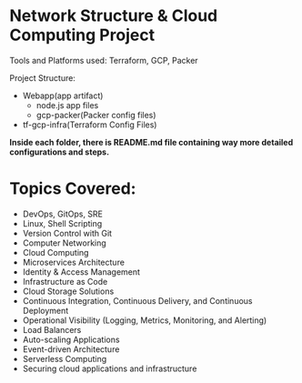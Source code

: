 # Network Structure & Cloud Computing Project
Tools and Platforms used: Terraform, GCP, Packer

Project Structure:
- Webapp(app artifact)
  - node.js app files
  - gcp-packer(Packer config files)
- tf-gcp-infra(Terraform Config Files)

**Inside each folder, there is README.md file containing way more detailed configurations and steps.**


# Topics Covered:
* DevOps, GitOps, SRE
* Linux, Shell Scripting
* Version Control with Git
* Computer Networking
* Cloud Computing
* Microservices Architecture
* Identity & Access Management
* Infrastructure as Code
* Cloud Storage Solutions
* Continuous Integration, Continuous Delivery, and Continuous Deployment
* Operational Visibility (Logging, Metrics, Monitoring, and Alerting)
* Load Balancers
* Auto-scaling Applications
* Event-driven Architecture
* Serverless Computing
* Securing cloud applications and infrastructure



